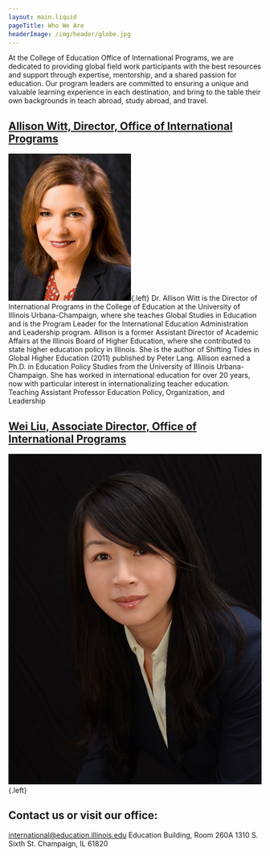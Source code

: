 ```yaml
---
layout: main.liquid
pageTitle: Who We Are
headerImage: /img/header/globe.jpg
---
```

<style> main h2 { clear: both; } main img.left { padding-top: 0; max-width: 400px; } </style>

At the College of Education Office of International Programs, we are dedicated to providing global field work participants with the best resources and support through expertise, mentorship, and a shared passion for education. Our program leaders are committed to ensuring a unique and valuable learning experience in each destination, and bring to the table their own backgrounds in teach abroad, study abroad, and travel.

## [Allison Witt, Director, Office of International Programs](https://education.illinois.edu/faculty/allison-witt)

![Allison Witt](/img/people/awitt1.jpg){.left} Dr. Allison Witt is the Director of International Programs in the College of Education at the University of Illinois Urbana-Champaign, where she teaches Global Studies in Education and is the Program Leader for the International Education Administration and Leadership program. Allison is a former Assistant Director of Academic Affairs at the Illinois Board of Higher Education, where she contributed to state higher education policy in Illinois. She is the author of Shifting Tides in Global Higher Education (2011) published by Peter Lang. Allison earned a Ph.D. in Education Policy Studies from the University of Illinois Urbana-Champaign. She has worked in international education for over 20 years, now with particular interest in internationalizing teacher education. Teaching Assistant Professor Education Policy, Organization, and Leadership


## [Wei Liu, Associate Director, Office of International Programs](https://education.illinois.edu/people/wei-liu)

![Wei Liu](/img/people/weiliu1.jpg){.left}


## Contact us or visit our office:
international@education.illinois.edu
Education Building, Room 260A
1310 S. Sixth St.
Champaign, IL 61820
